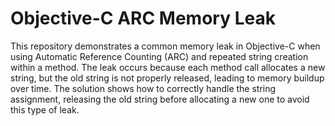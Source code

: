 # Objective-C ARC Memory Leak

This repository demonstrates a common memory leak in Objective-C when using Automatic Reference Counting (ARC) and repeated string creation within a method. The leak occurs because each method call allocates a new string, but the old string is not properly released, leading to memory buildup over time. The solution shows how to correctly handle the string assignment, releasing the old string before allocating a new one to avoid this type of leak.